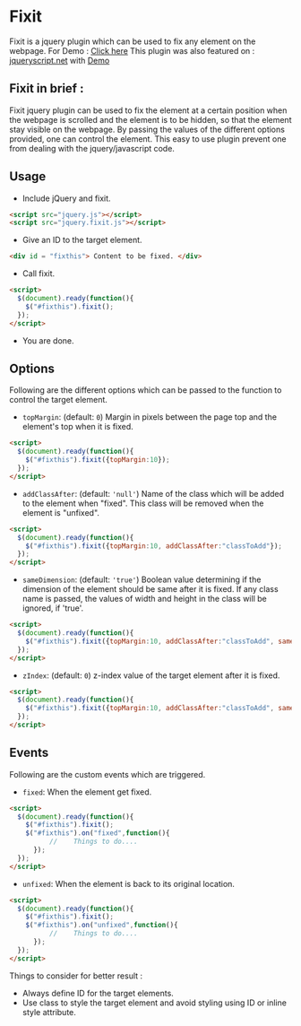 # Fixit

Fixit is a jquery plugin which can be used to fix any element on the webpage.
For Demo : [Click here](http://itsprakash87.github.io/demo/fixit/index.html)
This plugin was also featured on : [jqueryscript.net](http://www.jqueryscript.net/other/jQuery-Plugin-To-Fix-Any-Elements-On-The-Top-Fixit.html) with [Demo](http://www.jqueryscript.net/demo/jQuery-Plugin-To-Fix-Any-Elements-On-The-Top-Fixit/)

## Fixit in brief : 

Fixit jquery plugin can be used to fix the element at a certain position when the webpage is scrolled and the element is to be hidden, so that the element stay visible on the webpage.
By passing the values of the different options provided, one can control the element.
This easy to use plugin prevent one from dealing with the jquery/javascript code.

## Usage

- Include jQuery and fixit.

```html
<script src="jquery.js"></script>
<script src="jquery.fixit.js"></script>
```

- Give an ID to the target element.

```html
<div id = "fixthis"> Content to be fixed. </div>
```

- Call fixit.

```html
<script>
  $(document).ready(function(){
    $("#fixthis").fixit();
  });
</script>
```

- You are done.

## Options

Following are the different options which can be passed to the function to control the target element.

- `topMargin`: (default: `0`) Margin in pixels between the page top and the element's top when it is fixed.

```html
<script>
  $(document).ready(function(){
    $("#fixthis").fixit({topMargin:10});
  });
</script>
```

- `addClassAfter`: (default: `'null'`) Name of the class which will be added to the element when "fixed". This class will be removed when the element is "unfixed".

```html
<script>
  $(document).ready(function(){
    $("#fixthis").fixit({topMargin:10, addClassAfter:"classToAdd"});
  });
</script>
```

- `sameDimension`: (default: `'true'`) Boolean value determining if the dimension of the element should be same after it is fixed. If any class name is passed, the values of width and height in the class will be ignored, if 'true'.

```html
<script>
  $(document).ready(function(){
    $("#fixthis").fixit({topMargin:10, addClassAfter:"classToAdd", sameDimension:true});
  });
</script>
```

- `zIndex`: (default: `0`) z-index value of the target element after it is fixed.

```html
<script>
  $(document).ready(function(){
    $("#fixthis").fixit({topMargin:10, addClassAfter:"classToAdd", sameDimension:true, zIndex : 50});
  });
</script>
```

## Events

Following are the custom events which are triggered.

- `fixed`: When the element get fixed.

```html
<script>
  $(document).ready(function(){
    $("#fixthis").fixit();
    $("#fixthis").on("fixed",function(){
		  // 	Things to do....
	  });
  });
</script>
```

- `unfixed`: When the element is back to its original location.

```html
<script>
  $(document).ready(function(){
    $("#fixthis").fixit();
    $("#fixthis").on("unfixed",function(){
		  // 	Things to do....
	  });
  });
</script>
```

Things to consider for better result :

- Always define ID for the target elements.
- Use class to style the target element and avoid styling using ID or inline style attribute. 

